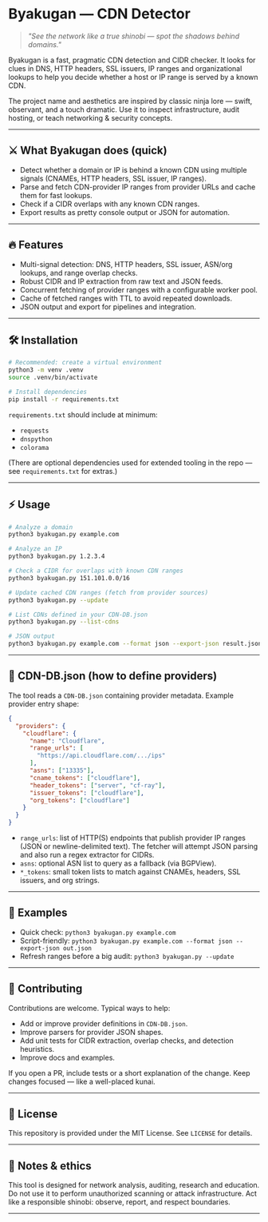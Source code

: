 # Byakugan — CDN Detector

> *"See the network like a true shinobi — spot the shadows behind domains."*

Byakugan is a fast, pragmatic CDN detection and CIDR checker. It looks for clues in DNS, HTTP headers, SSL issuers, IP ranges and organizational lookups to help you decide whether a host or IP range is served by a known CDN.

The project name and aesthetics are inspired by classic ninja lore — swift, observant, and a touch dramatic. Use it to inspect infrastructure, audit hosting, or teach networking & security concepts.

---

## ⚔️ What Byakugan does (quick)

* Detect whether a domain or IP is behind a known CDN using multiple signals (CNAMEs, HTTP headers, SSL issuer, IP ranges).
* Parse and fetch CDN-provider IP ranges from provider URLs and cache them for fast lookups.
* Check if a CIDR overlaps with any known CDN ranges.
* Export results as pretty console output or JSON for automation.

---

## 🔥 Features

* Multi-signal detection: DNS, HTTP headers, SSL issuer, ASN/org lookups, and range overlap checks.
* Robust CIDR and IP extraction from raw text and JSON feeds.
* Concurrent fetching of provider ranges with a configurable worker pool.
* Cache of fetched ranges with TTL to avoid repeated downloads.
* JSON output and export for pipelines and integration.

---

## 🛠️ Installation

```bash
# Recommended: create a virtual environment
python3 -m venv .venv
source .venv/bin/activate

# Install dependencies
pip install -r requirements.txt
```

`requirements.txt` should include at minimum:

* `requests`
* `dnspython`
* `colorama`

(There are optional dependencies used for extended tooling in the repo — see `requirements.txt` for extras.)

---

## ⚡ Usage

```bash
# Analyze a domain
python3 byakugan.py example.com

# Analyze an IP
python3 byakugan.py 1.2.3.4

# Check a CIDR for overlaps with known CDN ranges
python3 byakugan.py 151.101.0.0/16

# Update cached CDN ranges (fetch from provider sources)
python3 byakugan.py --update

# List CDNs defined in your CDN-DB.json
python3 byakugan.py --list-cdns

# JSON output
python3 byakugan.py example.com --format json --export-json result.json
```

---

## 🧭 CDN-DB.json (how to define providers)

The tool reads a `CDN-DB.json` containing provider metadata. Example provider entry shape:

```json
{
  "providers": {
    "cloudflare": {
      "name": "Cloudflare",
      "range_urls": [
        "https://api.cloudflare.com/.../ips"
      ],
      "asns": ["13335"],
      "cname_tokens": ["cloudflare"],
      "header_tokens": ["server", "cf-ray"],
      "issuer_tokens": ["cloudflare"],
      "org_tokens": ["cloudflare"]
    }
  }
}
```

* `range_urls`: list of HTTP(S) endpoints that publish provider IP ranges (JSON or newline-delimited text). The fetcher will attempt JSON parsing and also run a regex extractor for CIDRs.
* `asns`: optional ASN list to query as a fallback (via BGPView).
* `*_tokens`: small token lists to match against CNAMEs, headers, SSL issuers, and org strings.

---

## 🧪 Examples

* Quick check: `python3 byakugan.py example.com`
* Script-friendly: `python3 byakugan.py example.com --format json --export-json out.json`
* Refresh ranges before a big audit: `python3 byakugan.py --update`

---

## 👥 Contributing

Contributions are welcome. Typical ways to help:

* Add or improve provider definitions in `CDN-DB.json`.
* Improve parsers for provider JSON shapes.
* Add unit tests for CIDR extraction, overlap checks, and detection heuristics.
* Improve docs and examples.

If you open a PR, include tests or a short explanation of the change. Keep changes focused — like a well-placed kunai.

---

## 📝 License

This repository is provided under the MIT License. See `LICENSE` for details.

---

## 🙏 Notes & ethics

This tool is designed for network analysis, auditing, research and education. Do not use it to perform unauthorized scanning or attack infrastructure. Act like a responsible shinobi: observe, report, and respect boundaries.

---

